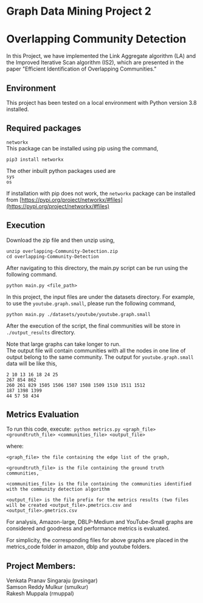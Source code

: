 # Graph Data Mining Project 2 
# Overlapping Community Detection

In this Project, we have implemented the Link Aggregate algorithm (LA) and the Improved Iterative Scan algorithm (IS2), which are presented in the paper "Efficient Identification of Overlapping Communities."

## Environment
This project has been tested on a local environment with Python version 3.8 installed.

## Required packages
`networkx`  
This package can be installed using pip using the command, 
```
pip3 install networkx
```
The other inbuilt python packages used are  
`sys`  
`os`

If installation with pip does not work, the `networkx` package can be installed from [https://pypi.org/project/networkx/#files](https://pypi.org/project/networkx/#files)

## Execution
Download the zip file and then unzip using,
```
unzip overlapping-Community-Detection.zip
cd overlapping-Community-Detection
```
After navigating to this directory, the main.py script can be run using the following command. 
```
python main.py <file_path>
```
In this project, the input files are under the datasets directory.
For example, to use the `youtube.graph.small`, please run the following command,
```
python main.py ./datasets/youtube/youtube.graph.small 
```
After the execution of the script, the final communities will be store in `./output_results` directory.

Note that large graphs can take longer to run.  
The output file will contain communities with all the nodes in one line of output belong to the same community.
The output for `youtube.graph.small` data will be like this,
```
2 10 13 16 18 24 25
267 854 862
260 261 829 1505 1506 1507 1508 1509 1510 1511 1512
187 1398 1399
44 57 58 434
```
## Metrics Evaluation

To run this code, execute:``` python metrics.py <graph_file> <groundtruth_file> <communities_file> <output_file>```

where:

   	<graph_file> the file containing the edge list of the graph,
    
   	<groundtruth_file> is the file containing the ground truth communities,
    
    <communities_file> is the file containing the communities identified with the community detection algorithm
    
    <output_file> is the file prefix for the metrics results (two files will be created <output_file>.pmetrics.csv and <output_file>.gmetrics.csv
 
For analysis, Amazon-large, DBLP-Medium and YouTube-Small graphs are considered and goodness and performance metrics is evaluated.

For simplicity, the corresponding files for above graphs are placed in the metrics_code folder in amazon, dblp and youtube folders.

## Project Members:
Venkata Pranav Singaraju (pvsingar)  
Samson Reddy Mulkur (smulkur)  
Rakesh Muppala (rmuppal)
